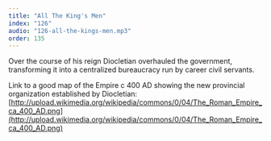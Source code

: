 ```yaml
---
title: "All The King's Men"
index: "126"
audio: "126-all-the-kings-men.mp3"
order: 135
---
```


Over the course of his reign Diocletian overhauled the government, transforming it into a centralized bureaucracy run by career civil servants.

Link to a good map of the Empire c 400 AD showing the new provincial organization established by Diocletian: [http://upload.wikimedia.org/wikipedia/commons/0/04/The_Roman_Empire_ca_400_AD.png](http://upload.wikimedia.org/wikipedia/commons/0/04/The_Roman_Empire_ca_400_AD.png)
